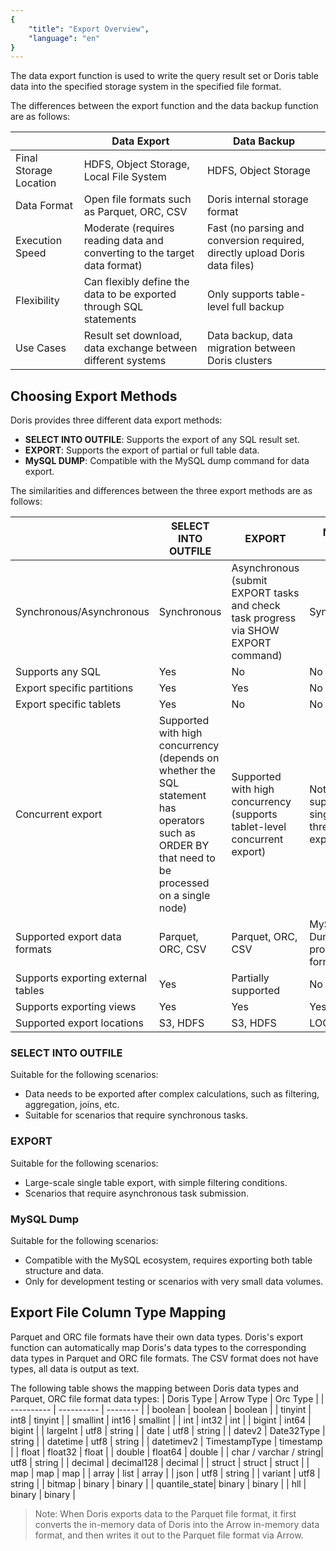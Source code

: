 ```yaml
---
{
    "title": "Export Overview",
    "language": "en"
}
---
```


<!-- 
Licensed to the Apache Software Foundation (ASF) under one
or more contributor license agreements.  See the NOTICE file
distributed with this work for additional information
regarding copyright ownership.  The ASF licenses this file
to you under the Apache License, Version 2.0 (the
"License"); you may not use this file except in compliance
with the License.  You may obtain a copy of the License at

  http://www.apache.org/licenses/LICENSE-2.0

Unless required by applicable law or agreed to in writing,
software distributed under the License is distributed on an
"AS IS" BASIS, WITHOUT WARRANTIES OR CONDITIONS OF ANY
KIND, either express or implied.  See the License for the
specific language governing permissions and limitations
under the License.
-->

The data export function is used to write the query result set or Doris table data into the specified storage system in the specified file format.

The differences between the export function and the data backup function are as follows:

| |Data Export|Data Backup|
| ----- | ----- | ----- |
|Final Storage Location|HDFS, Object Storage, Local File System|HDFS, Object Storage|
|Data Format|Open file formats such as Parquet, ORC, CSV|Doris internal storage format|
|Execution Speed|Moderate (requires reading data and converting to the target data format)|Fast (no parsing and conversion required, directly upload Doris data files)|
|Flexibility|Can flexibly define the data to be exported through SQL statements|Only supports table-level full backup|
|Use Cases|Result set download, data exchange between different systems|Data backup, data migration between Doris clusters|

## Choosing Export Methods

Doris provides three different data export methods:

* **SELECT INTO OUTFILE**: Supports the export of any SQL result set.
* **EXPORT**: Supports the export of partial or full table data.
* **MySQL DUMP**: Compatible with the MySQL dump command for data export.

The similarities and differences between the three export methods are as follows:

| |SELECT INTO OUTFILE|EXPORT|MySQL DUMP|
| ----- | ----- | ----- | ----- |
|Synchronous/Asynchronous|Synchronous|Asynchronous (submit EXPORT tasks and check task progress via SHOW EXPORT command)|Synchronous|
|Supports any SQL|Yes|No|No|
|Export specific partitions|Yes|Yes|No|
|Export specific tablets|Yes|No|No|
|Concurrent export|Supported with high concurrency (depends on whether the SQL statement has operators such as ORDER BY that need to be processed on a single node)|Supported with high concurrency (supports tablet-level concurrent export)|Not supported, single-threaded export only|
|Supported export data formats|Parquet, ORC, CSV|Parquet, ORC, CSV|MySQL Dump proprietary format|
|Supports exporting external tables|Yes|Partially supported|No|
|Supports exporting views|Yes|Yes|Yes|
|Supported export locations|S3, HDFS|S3, HDFS|LOCAL|

### SELECT INTO OUTFILE

Suitable for the following scenarios:

* Data needs to be exported after complex calculations, such as filtering, aggregation, joins, etc.
* Suitable for scenarios that require synchronous tasks.

### EXPORT

Suitable for the following scenarios:

* Large-scale single table export, with simple filtering conditions.
* Scenarios that require asynchronous task submission.

### MySQL Dump

Suitable for the following scenarios:

* Compatible with the MySQL ecosystem, requires exporting both table structure and data.
* Only for development testing or scenarios with very small data volumes.

## Export File Column Type Mapping

Parquet and ORC file formats have their own data types. Doris's export function can automatically map Doris's data types to the corresponding data types in Parquet and ORC file formats. The CSV format does not have types, all data is output as text.

The following table shows the mapping between Doris data types and Parquet, ORC file format data types:
| Doris Type | Arrow Type | Orc Type |
| ---------- | ---------- | -------- |
| boolean    | boolean | boolean |
| tinyint    | int8 | tinyint |
| smallint   | int16 | smallint |
| int        | int32 | int |
| bigint     | int64 | bigint |
| largeInt   | utf8 | string |
| date       | utf8 | string |
| datev2     | Date32Type | string |
| datetime   | utf8 | string |
| datetimev2 | TimestampType | timestamp |
| float      | float32 | float |
| double     | float64 | double |
| char / varchar / string| utf8 | string |
| decimal    | decimal128 | decimal |
| struct     | struct | struct |
| map        | map | map |
| array      | list | array |
| json       | utf8 | string |
| variant    | utf8 | string |
| bitmap     | binary | binary |
| quantile_state| binary | binary |
| hll        | binary | binary |

> Note: When Doris exports data to the Parquet file format, it first converts the in-memory data of Doris into the Arrow in-memory data format, and then writes it out to the Parquet file format via Arrow. 
